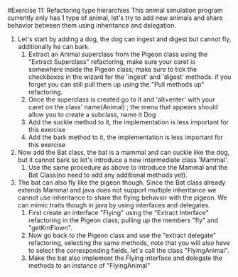 #Exercise 11: Refactoring type hierarchies
This animal simulation program currently only has 1 type of animal, 
let's try to add new animals and share behavior between them using inheritance and delegation.
1. Let's start by adding a dog, the dog can ingest and digest but cannot fly, additionally he can bark.
   1. Extract an Animal superclass from the Pigeon class using the "Extract Superclass" refactoring, 
   make sure your caret is somewhere inside the Pigeon class; make sure to tick the checkboxes in the wizard 
   for the 'ingest' and 'digest' methods. if you forget you can still pull them up using the "Pull methods up" refactoring.
   2. Once the superclass is created go to it and 'alt+enter' with your caret on the class' name(Animal) ;
   the menu that appears should allow you to create a subclass, name it Dog
   3. Add the suckle method to it, the implementation is less important for this exercise
   4. Add the bark method to it, the implementation is less important for this exercise
2. Now add the Bat class, the bat is a mammal and can suckle like the dog, but it cannot bark so let's introduce 
a new intermediate class 'Mammal'. 
   1. Use the same procedure as above to introduce the Mammal and the Bat Class(no need to add any additional methods yet).
3. The bat can also fly like the pigeon though. Since the Bat class already extends Mammal and java does not support multiple inheritance
   we cannot use inheritance to share the flying behavior with the pigeon. We can mimic traits though in java by using interfaces and delegates. 
   1. First create an interface "Flying" using the "Extract Interface" refactoring in the Pigeon class; pulling up the members
         "fly" and "getKmFlown".
   2. Now go back to the Pigeon class and use the "extract delegate" refactoring, selecting the same methods, 
   note that you will also have to select the corresponding fields, let's call the class "FlyingAnimal".
   3. Make the bat also implement the Flying interface and delegate the methods to an instance of "FlyingAnimal"